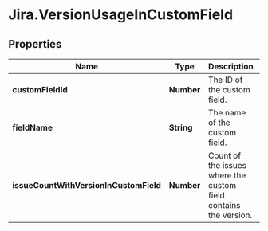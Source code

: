 # Jira.VersionUsageInCustomField

## Properties

Name | Type | Description | Notes
------------ | ------------- | ------------- | -------------
**customFieldId** | **Number** | The ID of the custom field. | [optional] [readonly] 
**fieldName** | **String** | The name of the custom field. | [optional] [readonly] 
**issueCountWithVersionInCustomField** | **Number** | Count of the issues where the custom field contains the version. | [optional] [readonly] 


